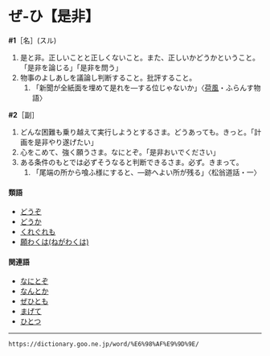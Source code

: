 # ぜ‐ひ【是非】

**\#1**［名］(スル)
1.  是と非。正しいことと正しくないこと。また、正しいかどうかということ。「是非を論じる」「是非を問う」
2.  物事のよしあしを議論し判断すること。批評すること。    
    1.  「新聞が全紙面を埋めて是れを―する位じゃないか」〈[荷風](https://dictionary.goo.ne.jp/word/person/%E6%B0%B8%E4%BA%95%E8%8D%B7%E9%A2%A8/#jn-162859)・ふらんす物語〉
        

**\#2**［副］

1.  どんな困難も乗り越えて実行しようとするさま。どうあっても。きっと。「計画を是非やり遂げたい」
2.  心をこめて、強く願うさま。なにとぞ。「是非おいでください」
3.  ある条件のもとでは必ずそうなると判断できるさま。必ず。きまって。    
    1.  「尾端の所から喰ふ様にすると、―跡へよい所が残る」〈松翁道話・一〉
        

#### 類語

-   [どうぞ](https://dictionary.goo.ne.jp/word/%E3%81%A9%E3%81%86%E3%81%9E/#jn-156274)
-   [どうか](https://dictionary.goo.ne.jp/word/%E3%81%A9%E3%81%86%E3%81%8B/#jn-155146)
-   [くれぐれも](https://dictionary.goo.ne.jp/word/%E5%91%89%E5%91%89%E3%82%82/#jn-64632)
-   [願わくは(ねがわくは)](https://dictionary.goo.ne.jp/word/%E9%A1%98%E3%82%8F%E3%81%8F%E3%81%AF/#jn-169805)

#### 関連語

-   [なにとぞ](https://dictionary.goo.ne.jp/word/%E4%BD%95%E5%8D%92/#jn-164554)
-   [なんとか](https://dictionary.goo.ne.jp/word/%E4%BD%95%E3%81%A8%E3%81%8B/#jn-165891)
-   [ぜひとも](https://dictionary.goo.ne.jp/word/%E6%98%AF%E9%9D%9E%E3%81%A8%E3%82%82/#jn-125047)
-   [まげて](https://dictionary.goo.ne.jp/word/%E6%9B%B2%E3%81%92%E3%81%A6/#jn-207750)
-   [ひとつ](https://dictionary.goo.ne.jp/word/%E4%B8%80%E3%81%A4/#jn-186070)

---
`https://dictionary.goo.ne.jp/word/%E6%98%AF%E9%9D%9E/`